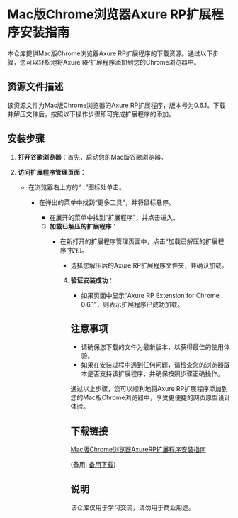 # Mac版Chrome浏览器Axure RP扩展程序安装指南

本仓库提供Mac版Chrome浏览器Axure RP扩展程序的下载资源。通过以下步骤，您可以轻松地将Axure RP扩展程序添加到您的Chrome浏览器中。

## 资源文件描述

该资源文件为Mac版Chrome浏览器的Axure RP扩展程序，版本号为0.6.1。下载并解压文件后，按照以下操作步骤即可完成扩展程序的添加。

## 安装步骤

1. **打开谷歌浏览器**：首先，启动您的Mac版谷歌浏览器。

2. **访问扩展程序管理页面**：
   - 在浏览器右上方的“...”图标处单击。
      - 在弹出的菜单中找到“更多工具”，并将鼠标悬停。
         - 在展开的菜单中找到“扩展程序”，并点击进入。

         3. **加载已解压的扩展程序**：
            - 在新打开的扩展程序管理页面中，点击“加载已解压的扩展程序”按钮。
               - 选择您解压后的Axure RP扩展程序文件夹，并确认加载。

               4. **验证安装成功**：
                  - 如果页面中显示“Axure RP Extension for Chrome 0.6.1”，则表示扩展程序已成功加载。

                  ## 注意事项

                  - 请确保您下载的文件为最新版本，以获得最佳的使用体验。
                  - 如果在安装过程中遇到任何问题，请检查您的浏览器版本是否支持该扩展程序，并确保按照步骤正确操作。

                  通过以上步骤，您可以顺利地将Axure RP扩展程序添加到您的Mac版Chrome浏览器中，享受更便捷的网页原型设计体验。

                  ## 下载链接
                  [Mac版Chrome浏览器AxureRP扩展程序安装指南](https://pan.quark.cn/s/b6cc7b49d99b) 

                  (备用: [备用下载](https://pan.baidu.com/s/1t0qftUvUNQtuXlBAtjwPYQ?pwd=1234))

                  ## 说明

                  该仓库仅用于学习交流，请勿用于商业用途。
